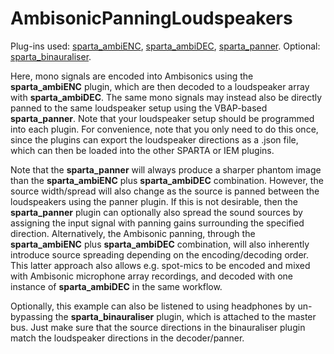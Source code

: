 # AmbisonicPanningLoudspeakers

Plug-ins used: [sparta_ambiENC](https://leomccormack.github.io/sparta-site/docs/plugins/sparta-suite/#ambienc), [sparta_ambiDEC](https://leomccormack.github.io/sparta-site/docs/plugins/sparta-suite/#ambidec), [sparta_panner](https://leomccormack.github.io/sparta-site/docs/plugins/sparta-suite/#panner).
Optional: [sparta_binauraliser](https://leomccormack.github.io/sparta-site/docs/plugins/sparta-suite/#binauraliser).

Here, mono signals are encoded into Ambisonics using the **sparta_ambiENC** plugin, which are then decoded to a loudspeaker array with **sparta_ambiDEC**. The same mono signals may instead also be directly panned to the same loudspeaker setup using the VBAP-based **sparta_panner**. Note that your loudspeaker setup should be programmed into each plugin. For convenience, note that you only need to do this once, since the plugins can export the loudspeaker directions as a .json file, which can then be loaded into the other SPARTA or IEM plugins.

Note that the **sparta_panner** will always produce a sharper phantom image than the **sparta_ambiENC** plus **sparta_ambiDEC** combination. However, the source width/spread will also change as the source is panned between the loudspeakers using the panner plugin. If this is not desirable, then the **sparta_panner** plugin can optionally also spread the sound sources by assigning the input signal with panning gains surrounding the specified direction. Alternatively, the Ambisonic panning, through the **sparta_ambiENC** plus **sparta_ambiDEC** combination, will also inherently introduce source spreading depending on the encoding/decoding order. This latter approach also allows e.g. spot-mics to be encoded and mixed with Ambisonic microphone array recordings, and decoded with one instance of **sparta_ambiDEC** in the same workflow.

Optionally, this example can also be listened to using headphones by un-bypassing the **sparta_binauraliser** plugin, which is attached to the master bus. Just make sure that the source directions in the binauraliser plugin match the loudspeaker directions in the decoder/panner.


